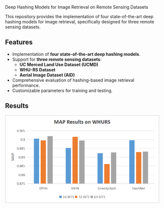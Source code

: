 Deep Hashing Models for Image Retrieval on Remote Sensing Datasets

This repository provides the implementation of four state-of-the-art deep hashing models for image retrieval,
specifically designed for three remote sensing datasets.


## Features
- Implementation of **four state-of-the-art deep hashing models**.
- Support for **three remote sensing datasets**:
  - **UC Merced Land Use Dataset (UCMD)**
  - **WHU-RS Dataset**
  - **Aerial Image Dataset (AID)**
- Comprehensive evaluation of hashing-based image retrieval performance.
- Customizable parameters for training and testing.

## Results
![WHURS results](fig/Picture1.png)


